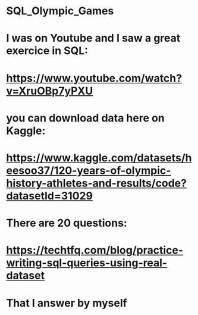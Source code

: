 # SQL_Olympic_Games


# I was on Youtube and I saw a great exercice in SQL:


# https://www.youtube.com/watch?v=XruOBp7yPXU

# you can download data here on Kaggle:

# https://www.kaggle.com/datasets/heesoo37/120-years-of-olympic-history-athletes-and-results/code?datasetId=31029

# There are 20 questions:

# https://techtfq.com/blog/practice-writing-sql-queries-using-real-dataset


# That I answer by myself 
